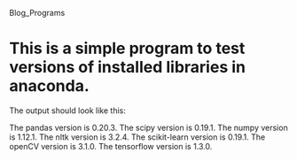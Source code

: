 Blog_Programs
# This is a simple program to test versions of installed libraries in anaconda.

The output should look like this:

The pandas version is 0.20.3.
The scipy version is 0.19.1.
The numpy version is 1.12.1.
The nltk version is 3.2.4.
The scikit-learn version is 0.19.1.
The openCV version is 3.1.0.
The tensorflow version is 1.3.0.
